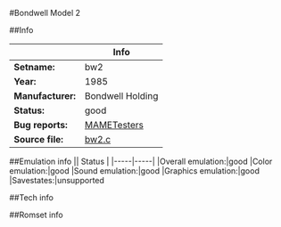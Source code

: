 #Bondwell Model 2

##Info

||Info|
|-----|-----|
|**Setname:**|bw2
|**Year:**|1985
|**Manufacturer:**|Bondwell Holding
|**Status:**|good
|**Bug reports:**|[MAMETesters](http://mametesters.org/view_all_set.php?type=1&temporary=y&search=bw2.c)
|**Source file:**|[bw2.c](https://github.com/mamedev/mame/blob/master/src/mess/drivers/bw2.c)

##Emulation info
|| Status |
|-----|-----|
|Overall emulation:|good
|Color emulation:|good
|Sound emulation:|good
|Graphics emulation:|good
|Savestates:|unsupported

##Tech info

##Romset info

<!--- START OF EDITED COMMENT DO NOT TOUCH TEXT ABOVE-->
